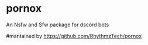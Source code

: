 # pornox
An Nsfw and Sfw package for dscord bots


#mantained by https://github.com/RhythmzTech/pornox
